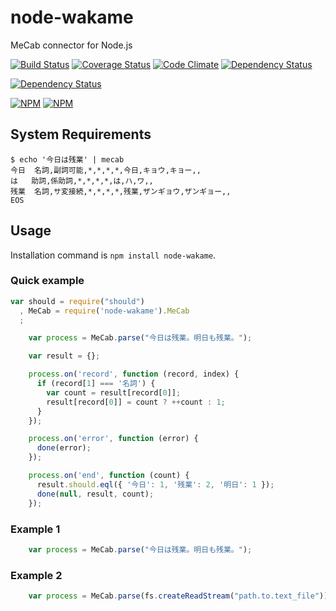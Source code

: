 node-wakame
===========

MeCab connector for Node.js

[![Build Status](https://secure.travis-ci.org/exabugs/node-wakame.png?branch=master)](http://travis-ci.org/exabugs/node-wakame)
[![Coverage Status](https://coveralls.io/repos/exabugs/node-wakame/badge.png?branch=master)](https://coveralls.io/r/exabugs/node-wakame?branch=master)
[![Code Climate](https://codeclimate.com/github/exabugs/node-wakame.png)](https://codeclimate.com/github/exabugs/node-wakame)
[![Dependency Status](https://gemnasium.com/exabugs/node-wakame.svg)](https://gemnasium.com/exabugs/node-wakame)

[![Dependency Status](https://david-dm.org/exabugs/node-wakame.png)](https://david-dm.org/exabugs/node-wakame)

[![NPM](https://nodei.co/npm/node-wakame.png?stars&downloads)](https://nodei.co/npm/node-wakame/) [![NPM](https://nodei.co/npm-dl/node-wakame.png)](https://nodei.co/npm/node-wakame/)

System Requirements
-----

```
$ echo '今日は残業' | mecab
今日	名詞,副詞可能,*,*,*,*,今日,キョウ,キョー,,
は	助詞,係助詞,*,*,*,*,は,ハ,ワ,,
残業	名詞,サ変接続,*,*,*,*,残業,ザンギョウ,ザンギョー,,
EOS
```


Usage
-----

Installation command is `npm install node-wakame`.

### Quick example

```javascript
var should = require("should")
  , MeCab = require('node-wakame').MeCab
  ;

    var process = MeCab.parse("今日は残業。明日も残業。");

    var result = {};

    process.on('record', function (record, index) {
      if (record[1] === '名詞') {
        var count = result[record[0]];
        result[record[0]] = count ? ++count : 1;
      }
    });

    process.on('error', function (error) {
      done(error);
    });

    process.on('end', function (count) {
      result.should.eql({ '今日': 1, '残業': 2, '明日': 1 });
      done(null, result, count);
    });
```

### Example 1

```javascript
    var process = MeCab.parse("今日は残業。明日も残業。");
```

### Example 2

```javascript
    var process = MeCab.parse(fs.createReadStream("path.to.text_file"));
```

